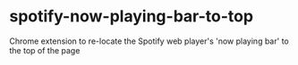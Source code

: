 # spotify-now-playing-bar-to-top
Chrome extension to re-locate the Spotify web player's 'now playing bar' to the top of the page
